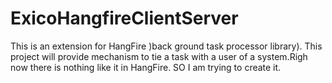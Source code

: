 # ExicoHangfireClientServer
This is an extension for HangFire )back ground task processor library). This project will provide mechanism to tie a task with a user of a system.Righ now there is nothing like it in HangFire. SO I am trying to create it.
